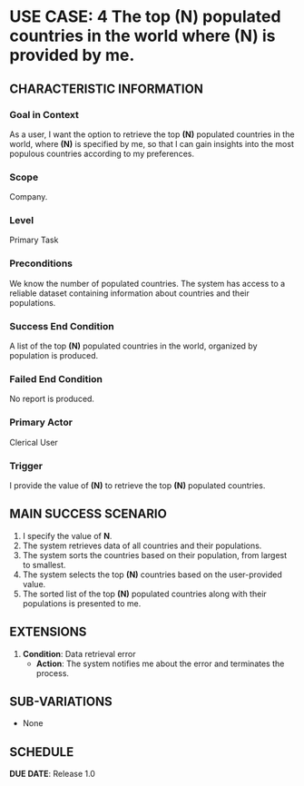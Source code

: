 # USE CASE: 4 The top **(N)** populated countries in the world where **(N)** is provided by me.

## CHARACTERISTIC INFORMATION

### Goal in Context

As a user, I want the option to retrieve the top **(N)** populated countries in the world, where **(N)** is specified by me, so that I can gain insights into the most populous countries according to my preferences.

### Scope

Company.

### Level

Primary Task

### Preconditions

We know the number of populated countries. The system has access to a reliable dataset containing information about countries and their populations.

### Success End Condition

A list of the top **(N)** populated countries in the world, organized by population is produced.

### Failed End Condition

No report is produced.

### Primary Actor

Clerical User

### Trigger

I provide the value of **(N)** to retrieve the top **(N)** populated countries.

## MAIN SUCCESS SCENARIO

1. I specify the value of **N**.
2. The system retrieves data of all countries and their populations.
3. The system sorts the countries based on their population, from largest to smallest.
4. The system selects the top **(N)** countries based on the user-provided value.
5. The sorted list of the top **(N)** populated countries along with their populations is presented to me.

## EXTENSIONS

1. **Condition**: Data retrieval error
   - **Action**: The system notifies me about the error and terminates the process.

## SUB-VARIATIONS

- None

## SCHEDULE

**DUE DATE**: Release 1.0

